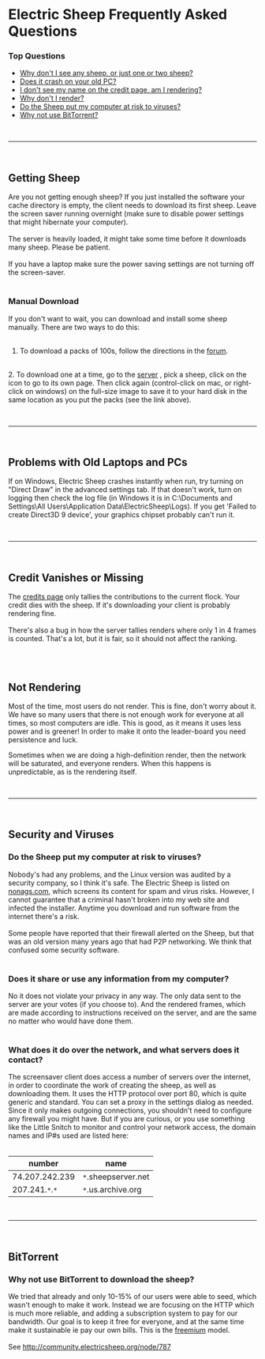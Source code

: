 # Electric Sheep Frequently Asked Questions #

### Top Questions ###
  * [Why don't I see any sheep, or just one or two sheep?](FAQ#Getting_Sheep.md)
  * [Does it crash on your old PC?](FAQ#Problems_with_Old_Laptops_and_PCs.md)
  * [I don't see my name on the credit page, am I rendering?](FAQ#Credit_Vanishes_or_Missing.md)
  * [Why don't I render?](FAQ#Not_Rendering.md)
  * [Do the Sheep put my computer at risk to viruses?](FAQ#Security_and_Viruses.md)
  * [Why not use BitTorrent?](FAQ#BitTorrent.md)
<p><br>
<hr />
<p><br>
<h2>Getting Sheep</h2></li></ul>

Are you not getting enough sheep? If you just installed the software your cache directory is empty, the client needs to download its first sheep. Leave the screen saver running overnight (make sure to disable power settings that might hibernate your computer).<br>
<br>
The server is heavily loaded, it might take some time before it downloads many sheep. Please be patient.<br>
<br>
If you have a laptop make sure the power saving settings are not turning off the screen-saver.<br>
<br>
<h3>Manual Download</h3>

If you don't want to wait, you can download and install some sheep manually. There are two ways to do this:<br>
<br>
1. To download a packs of 100s, follow the directions in the <a href='http://community.electricsheep.org/node/247'>forum</a>.<br>
<br>
2. To download one at a time, go to the <a href='http://v2d7c.sheepserver.net/cgi/status.cgi'>server</a> , pick a sheep, click on the icon to go to its own page. Then click again (control-click on mac, or right-click on windows) on the full-size image to save it to your hard disk in the same location as you put the packs (see the link above).<br>
<p><br>
<hr />
<p><br>
<h2>Problems with Old Laptops and PCs</h2>

If on Windows, Electric Sheep crashes instantly when run, try turning on "Direct Draw" in the advanced settings tab. If that doesn't work, turn on logging then check the log file (in Windows it is in C:\Documents and Settings\All Users\Application Data\ElectricSheep\Logs). If you get 'Failed to create Direct3D 9 device', your graphics chipset probably can't run it.<br>
<p><br>
<hr />
<p><br>
<h2>Credit Vanishes or Missing</h2>

The <a href='http://v2d7c.sheepserver.net/cgi/status.cgi?&detail=credit'>credits page</a> only tallies the contributions to the current flock. Your credit dies with the sheep. If it's downloading your client is probably rendering fine.<br>
<br>
There's also a bug in how the server tallies renders where only 1 in 4 frames is counted. That's a lot, but it is fair, so it should not affect the ranking.<br>
<br>
<p><br>
<h2>Not Rendering</h2>

Most of the time, most users do not render.  This is fine, don't worry about it.  We have so many users that there is not enough work for everyone at all times, so most computers are idle.  This is good, as it means it uses less power and is greener!    In order to make it onto the leader-board you need persistence and luck.<br>
<p>
Sometimes when we are doing a high-definition render, then the network will be saturated, and everyone renders.  When this happens is unpredictable, as is the rendering itself.<br>
<p><br>
<hr />
<p><br>
<h2>Security and Viruses</h2>

<h3>Do the Sheep put my computer at risk to viruses?</h3>

Nobody's had any problems, and the Linux version was audited by a security company, so I think it's safe.  The Electric Sheep is listed on <a href='http://www.nonags.com/'>nonags.com</a>, which screens its content for spam and virus risks.  However, I cannot guarantee that a criminal hasn't broken into my web site and infected the installer. Anytime you download and run software from the internet there's a risk.<br>
<br>
Some people have reported that their firewall alerted on the Sheep, but that was an old version many years ago that had P2P networking.  We think that confused some security software.<br>
<br>
<h3>Does it share or use any information from my computer?</h3>

No it does not violate your privacy in any way.  The only data sent to the server are your votes (if you choose to). And the rendered frames, which are made according to instructions received on the server, and are the same no matter who would have done them.<br>
<br>
<h3>What does it do over the network, and what servers does it contact?</h3>

The screensaver client does access a number of servers over the internet, in order to coordinate the work of creating the sheep, as well as downloading them.  It uses the HTTP protocol over port 80, which is quite generic and standard.  You can set a proxy in the settings dialog as needed.  Since it only makes outgoing connections, you shouldn't need to configure any firewall you might have.  But if you are curious, or you use something like the Little Snitch to monitor and control your network access, the domain names and IP#s used are listed here:<br>
<br>
<table><thead><th> number </th><th> name </th></thead><tbody>
<tr><td> 74.207.242.239 </td><td> <code>*</code>.sheepserver.net </td></tr>
<tr><td> 207.241.<code>*</code>.<code>*</code> </td><td> <code>*</code>.us.archive.org </td></tr></tbody></table>


<p><br>
<hr />
<p><br>
<h2>BitTorrent</h2>

<h3>Why not use BitTorrent to download the sheep?</h3>

We tried that already and only 10-15% of our users were able to seed, which wasn't enough to make it work. Instead we are focusing on the HTTP which is much more reliable, and adding a subscription system to pay for our bandwidth. Our goal is to keep it free for everyone, and at the same time make it sustainable ie pay our own bills. This is the <a href='http://en.wikipedia.org/wiki/Freemium'>freemium</a> model.<br>
<br>
See <a href='http://community.electricsheep.org/node/787'>http://community.electricsheep.org/node/787</a>